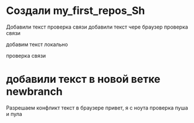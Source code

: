 ﻿# Создали  my_first_repos_Sh

Добавили текст 
проверка связи
добавили текст чере браузер
проверка связи

добавим текст локально

проверка связи

# добавили текст в новой ветке newbranch

Разрешаем конфликт текст в браузере
привет, я с ноута проверка пуша и пула